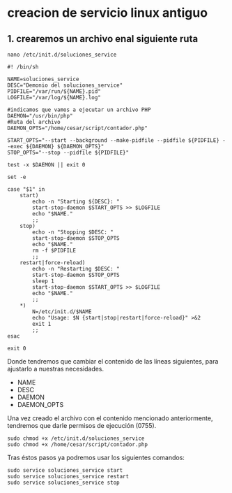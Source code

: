 # creacion de servicio linux antiguo

## 1. crearemos un archivo enal  siguiente  ruta
`nano /etc/init.d/soluciones_service`

```shell
#! /bin/sh
 
NAME=soluciones_service
DESC="Demonio del soluciones_service"
PIDFILE="/var/run/${NAME}.pid"
LOGFILE="/var/log/${NAME}.log"
 
#indicamos que vamos a ejecutar un archivo PHP
DAEMON="/usr/bin/php"
#Ruta del archivo
DAEMON_OPTS="/home/cesar/script/contador.php"
 
START_OPTS="--start --background --make-pidfile --pidfile ${PIDFILE} --exec ${DAEMON} ${DAEMON_OPTS}"
STOP_OPTS="--stop --pidfile ${PIDFILE}"
 
test -x $DAEMON || exit 0
 
set -e
 
case "$1" in
    start)
        echo -n "Starting ${DESC}: "
        start-stop-daemon $START_OPTS >> $LOGFILE
        echo "$NAME."
        ;;
    stop)
        echo -n "Stopping $DESC: "
        start-stop-daemon $STOP_OPTS
        echo "$NAME."
        rm -f $PIDFILE
        ;;
    restart|force-reload)
        echo -n "Restarting $DESC: "
        start-stop-daemon $STOP_OPTS
        sleep 1
        start-stop-daemon $START_OPTS >> $LOGFILE
        echo "$NAME."
        ;;
    *)
        N=/etc/init.d/$NAME
        echo "Usage: $N {start|stop|restart|force-reload}" >&2
        exit 1
        ;;
esac
 
exit 0
```
Donde tendremos que cambiar el contenido de las líneas siguientes, para ajustarlo a nuestras necesidades.

- NAME
- DESC
- DAEMON
- DAEMON_OPTS

Una vez creado el archivo con el contenido mencionado anteriormente, tendremos que darle permisos de ejecución (0755).
```shell
sudo chmod +x /etc/init.d/soluciones_service
sudo chmod +x /home/cesar/script/contador.php
```

Tras éstos pasos ya podremos usar los siguientes comandos:
```shell
sudo service soluciones_service start
sudo service soluciones_service restart
sudo service soluciones_service stop
```
